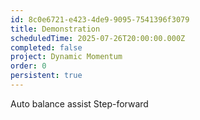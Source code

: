 ```yaml
---
id: 8c0e6721-e423-4de9-9095-7541396f3079
title: Demonstration
scheduledTime: 2025-07-26T20:00:00.000Z
completed: false
project: Dynamic Momentum
order: 0
persistent: true
---
```


Auto balance assist
Step-forward